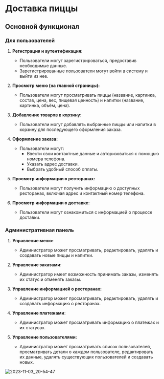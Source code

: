 # Доставка пиццы

## Основной функционал

### Для пользователей

1. **Регистрация и аутентификация:**
   - Пользователи могут зарегистрироваться, предоставив необходимые данные.
   - Зарегистрированные пользователи могут войти в систему и выйти из нее.

2. **Просмотр меню (на главной страницы):**
   - Пользователи могут просматривать пиццы (название, картинка, состав, цена, вес, пищевая ценность) и напитки (название, картинка, объём, цена).

3. **Добавление товаров в корзину:**
   - Пользователи могут добавлять выбранные пиццы или напитки в корзину для последующего оформления заказа.

4. **Оформление заказа:**
   - Пользователи могут:
     - Ввести свои контактные данные и авторизоваться с помощью номера телефона.
     - Указать адрес доставки.
     - Выбрать удобный способ оплаты.

5. **Просмотр информации о ресторанах:**
   - Пользователи могут получить информацию о доступных ресторанах, включая адрес и контактный номер телефона.

6. **Просмотр информации о доставке:**
   - Пользователи могут ознакомиться с информацией о процессе доставки.

### Административная панель

1. **Управление меню:**
   - Администратор может просматривать, редактировать, удалять и создавать новые пиццы и напитки.

2. **Управление заказами:**
   - Администратор имеет возможность принимать заказы, изменять их статус и отменять заказы.

3. **Управление информацией о ресторанах:**
   - Администратор может просматривать, редактировать, удалять и создавать информацию о ресторанах.

4. **Управление платежами:**
   - Администратор может просматривать информацию о платежах и их статусах.

5. **Управление пользователями:**
   - Администратор может просматривать список пользователей, просматривать детали о каждом пользователе, редактировать их данные, удалять существующих пользователей и создавать новых.

![2023-11-03_20-54-47](https://github.com/IvanShabunin379/pizza_delivery/assets/144986025/65c88fd5-b021-473b-869f-af246b696277)



